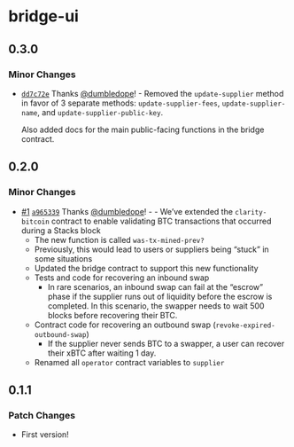 # bridge-ui

## 0.3.0

### Minor Changes

- [`dd7c72e`](https://github.com/magicstx/bridge/commit/dd7c72ef3bf21dcc7f545ed7acbd952b9f72b0bc) Thanks [@dumbledope](https://github.com/dumbledope)! - Removed the `update-supplier` method in favor of 3 separate methods: `update-supplier-fees`, `update-supplier-name`, and `update-supplier-public-key`.

  Also added docs for the main public-facing functions in the bridge contract.

## 0.2.0

### Minor Changes

- [#1](https://github.com/magicstx/bridge/pull/1) [`a965339`](https://github.com/magicstx/bridge/commit/a96533936e0bd5cc72c4e412d14ad257e01bba49) Thanks [@dumbledope](https://github.com/dumbledope)! - - We’ve extended the `clarity-bitcoin` contract to enable validating BTC transactions that occurred during a Stacks block
  - The new function is called `was-tx-mined-prev?`
  - Previously, this would lead to users or suppliers being “stuck” in some situations
  - Updated the bridge contract to support this new functionality
  - Tests and code for recovering an inbound swap
    - In rare scenarios, an inbound swap can fail at the “escrow” phase if the supplier runs out of liquidity before the escrow is completed. In this scenario, the swapper needs to wait 500 blocks before recovering their BTC.
  - Contract code for recovering an outbound swap (`revoke-expired-outbound-swap`)
    - If the supplier never sends BTC to a swapper, a user can recover their xBTC after waiting 1 day.
  - Renamed all `operator` contract variables to `supplier`

## 0.1.1

### Patch Changes

- First version!
